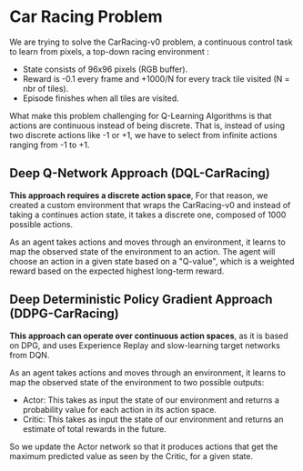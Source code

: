 # Car Racing Problem

We are trying to solve the CarRacing-v0 problem, a continuous control task to learn from pixels, a top-down racing environment : 
- State consists of 96x96 pixels (RGB buffer).
- Reward is -0.1 every frame and +1000/N for every track tile visited (N = nbr of tiles).
- Episode finishes when all tiles are visited.

What make this problem challenging for Q-Learning Algorithms is that actions are continuous instead of being discrete.
That is, instead of using two discrete actions like -1 or +1, we have to select from infinite actions ranging from -1 to +1.

## Deep Q-Network Approach (DQL-CarRacing)

<b>This approach requires a discrete action space</b>, For that reason,
we created a custom environment that wraps the CarRacing-v0 and instead of taking a continues action state,
it takes a discrete one, composed of 1000 possible actions.

As an agent takes actions and moves through an environment, it learns to map the observed state of the environment to an action. 
The agent will choose an action in a given state based on a "Q-value", which is a weighted reward based on the expected highest long-term reward.

## Deep Deterministic Policy Gradient Approach (DDPG-CarRacing)

<b>This approach can operate over continuous action spaces</b>, as it is based on DPG, and uses Experience Replay and slow-learning target networks from DQN.

As an agent takes actions and moves through an environment, it learns to map the observed state of the environment to two possible outputs:
- Actor: This takes as input the state of our environment and returns a probability value for each action in its action space.
- Critic: This takes as input the state of our environment and returns an estimate of total rewards in the future.

So we update the Actor network so that it produces actions that get the maximum predicted value as seen by the Critic, for a given state.
